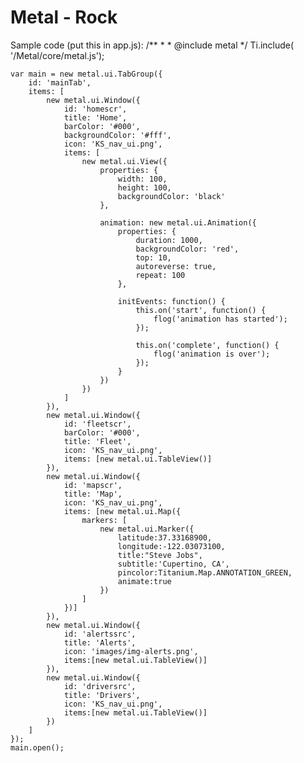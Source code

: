 Metal - Rock
============
Sample code (put this in app.js):
	/**
	 * 
	 * @include metal
	 */
	Ti.include(
		'/Metal/core/metal.js');	
	
	var main = new metal.ui.TabGroup({
		id: 'mainTab',
		items: [
			new metal.ui.Window({
				id: 'homescr',
				title: 'Home',
				barColor: '#000',
				backgroundColor: '#fff',
				icon: 'KS_nav_ui.png',
				items: [
					new metal.ui.View({
						properties: {
							width: 100,
							height: 100,
							backgroundColor: 'black'
						},
						
						animation: new metal.ui.Animation({
							properties: {
								duration: 1000,
								backgroundColor: 'red',
								top: 10,
								autoreverse: true,
								repeat: 100
							},
							
							initEvents: function() {
								this.on('start', function() {
									flog('animation has started');
								});
								
								this.on('complete', function() {
									flog('animation is over');
								});
							}
						})
					})
				]
			}),
			new metal.ui.Window({
				id: 'fleetscr',
				barColor: '#000',
				title: 'Fleet',
				icon: 'KS_nav_ui.png',
				items: [new metal.ui.TableView()]
			}),
			new metal.ui.Window({
				id: 'mapscr',
				title: 'Map',
				icon: 'KS_nav_ui.png',
				items: [new metal.ui.Map({
					markers: [
						new metal.ui.Marker({
							latitude:37.33168900,
							longitude:-122.03073100,
							title:"Steve Jobs",
							subtitle:'Cupertino, CA',
							pincolor:Titanium.Map.ANNOTATION_GREEN,
							animate:true
						})
					]
				})]
			}),
			new metal.ui.Window({
				id: 'alertssrc',
				title: 'Alerts',
				icon: 'images/img-alerts.png',
				items:[new metal.ui.TableView()]
			}),
			new metal.ui.Window({
				id: 'driversrc',
				title: 'Drivers',
				icon: 'KS_nav_ui.png',
				items:[new metal.ui.TableView()]
			})
		]
	});
	main.open();